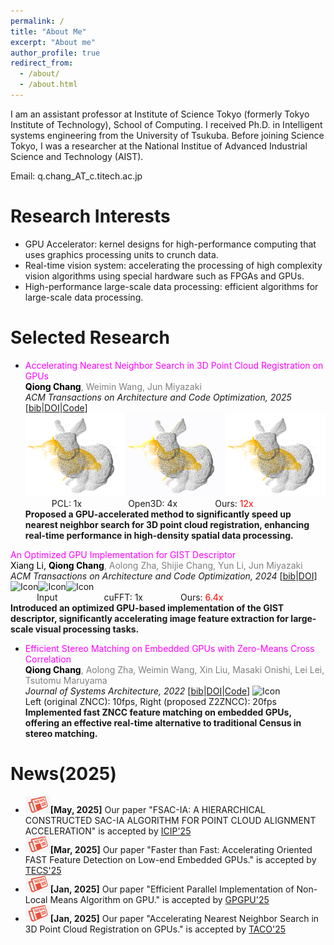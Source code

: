 ```yaml
---
permalink: /
title: "About Me"
excerpt: "About me"
author_profile: true
redirect_from: 
  - /about/
  - /about.html
---
```


I am an assistant professor at Institute of Science Tokyo (formerly Tokyo Institute of Technology), School of Computing. I received Ph.D. in Intelligent systems engineering from the University of Tsukuba. Before joining Science Tokyo, I was a researcher at the National Institue of Advanced Industrial Science and Technology (AIST).

Email: q.chang_AT_c.titech.ac.jp

Research Interests 
======
* GPU Accelerator: kernel designs for high-performance computing that uses graphics processing units to crunch data.
* Real-time vision system: accelerating the processing of high complexity vision algorithms using special hardware such as FPGAs and GPUs.
* High-performance large-scale data processing: efficient algorithms for large-scale data processing.

Selected Research
======
* <span style="color:Magenta"> Accelerating Nearest Neighbor Search in 3D Point Cloud Registration on GPUs</span><br /><span style="color:gray"><span style="color:black">**Qiong Chang**</span>, Weimin Wang, Jun Miyazaki</span><br />
_ACM Transactions on Architecture and Code Optimization, 2025_
[[bib](bibs.html#Chang_Acc)|[DOI](https://doi.org/10.1145/3716875)|[Code](https://github.com/changqiong/dilationICP)]<br />
<img src="../images/image17.gif" alt="Icon" width="160"/><img src="../images/image19.gif" alt="Icon" width="160" /><img src="../images/image18.gif" alt="Icon" width="160" /><br />
&emsp;&emsp;&emsp;PCL: 1x&emsp;&emsp;&emsp;&emsp;&emsp; Open3D: 4x &emsp;&emsp;&emsp;&emsp;Ours: <span style="color:red">12x</span><br />
**Proposed a GPU-accelerated method to significantly speed up nearest neighbor search for 3D point cloud registration, enhancing real-time performance in high-density spatial data processing.**<br />

<span style="color:Magenta"> An Optimized GPU Implementation for GIST Descriptor</span><br />
<span style="color:gray"><span style="color:black">Xiang Li, **Qiong Chang**</span>, Aolong Zha, Shijie Chang, Yun Li, Jun Miyazaki</span><br />
_ACM Transactions on Architecture and Code Optimization, 2024_ 
[[bib](bibs.html#Li_An)|[DOI](https://doi.org/10.1145/3689339)]
<img src="../images/gabar1.gif" alt="Icon" width="160"/><img src="../images/gabar2.gif" alt="Icon" width="160"/><img src="../images/gabar3.gif" alt="Icon" width="160"/><br />
&emsp;&emsp;&emsp;Input&emsp;&emsp;&emsp;&emsp;&emsp; cuFFT: 1x &emsp;&emsp;&emsp;&emsp;Ours: <span style="color:red">6.4x</span><br />
**Introduced an optimized GPU-based implementation of the GIST descriptor, significantly accelerating image feature extraction for large-scale visual processing tasks.**<br />


* <span style="color:Magenta"> Efficient Stereo Matching on Embedded GPUs with Zero-Means Cross Correlation </span><br />
<span style="color:gray"><span style="color:black">**Qiong Chang**</span>, Aolong Zha, Weimin Wang, Xin Liu, Masaki Onishi, Lei Lei, Tsutomu Maruyama</span><br />
_Journal of Systems Architecture, 2022_ [[bib](bibs.html#Chang_Efficient)|[DOI](https://doi.org/10.1016/j.sysarc.2021.102366)|[Code](https://github.com/changqiong/z2zncc)]
<img src="../images/stereo.gif" alt="Icon" width="540"/><br />
Left (original ZNCC): 10fps,  Right (proposed Z2ZNCC): 20fps<br />
**Implemented fast ZNCC feature matching on embedded GPUs, offering an effective real-time alternative to traditional Census in stereo matching.**<br />






News(2025) 
======
* <img src="../images/news.jpg" alt="Icon" width="40" />**[May, 2025]** Our paper "FSAC-IA: A HIERARCHICAL CONSTRUCTED SAC-IA ALGORITHM FOR POINT CLOUD ALIGNMENT ACCELERATION" is accepted by [ICIP'25](https://2025.ieeeicip.org/)
* <img src="../images/news.jpg" alt="Icon" width="40" />**[Mar, 2025]** Our paper "Faster than Fast: Accelerating Oriented FAST Feature Detection on Low-end Embedded GPUs." is accepted by [TECS'25](https://dl.acm.org/journal/tecs)
* <img src="../images/news.jpg" alt="Icon" width="40" />**[Jan, 2025]** Our paper "Efficient Parallel Implementation of Non-Local Means Algorithm on GPU." is accepted by [GPGPU'25](https://mocalabucm.github.io/gpgpu2025/)
* <img src="../images/news.jpg" alt="Icon" width="40" />**[Jan, 2025]** Our paper "Accelerating Nearest Neighbor Search in 3D Point Cloud Registration on GPUs." is accepted by [TACO'25](https://dl.acm.org/journal/taco)

<script type="text/javascript" id="clstr_globe" src="//clustrmaps.com/globe.js?d=in7drpwzDjW0GWQtSJt0wNY-9gOhjPnKimXZUftHNKM&w=100&h=100"></script>